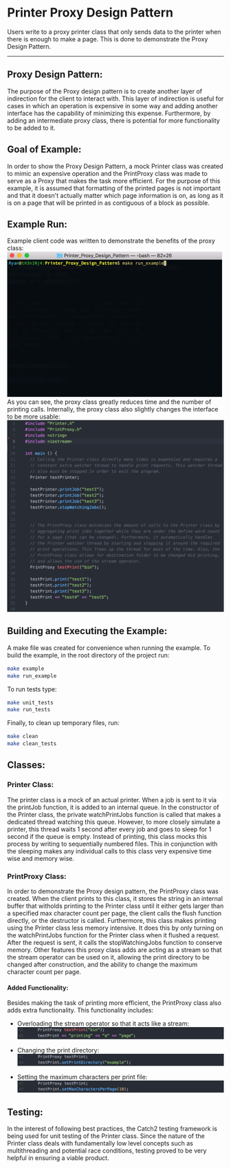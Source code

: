 # Printer Proxy Design Pattern
Users write to a proxy printer class that only sends data to the printer when there is enough to make a page. This is done to demonstrate the Proxy Design Pattern.

----

## Proxy Design Pattern:
The purpose of the Proxy design pattern is to create another layer of indirection for the client to interact with. This layer of indirection is useful for cases in which an operation is expensive in some way and adding another interface has the capability of minimizing this expense. Furthermore, by adding an intermediate proxy class, there is potential for more functionality to be added to it.

## Goal of Example:
In order to show the Proxy Design Pattern, a mock Printer class was created to mimic an expensive operation and the PrintProxy class was made to serve as a Proxy that makes the task more efficient. For the purpose of this example, it is assumed that formatting of the printed pages is not important and that it doesn't actually matter which page information is on, as long as it is on a page that will be printed in as contiguous of a block as possible.

## Example Run:
Example client code was written to demonstrate the benefits of the proxy class:
<img src="README_Media/example_run.gif" width=500></img>
As you can see, the proxy class greatly reduces time and the number of printing calls. Internally, the proxy class also slightly changes the interface to be more usable:
![](README_Media/client_code.png)

## Building and Executing the Example:
A make file was created for convenience when running the example. To build the example, in the root directory of the project run:
```sh
make example
make run_example
```
To run tests type:
```sh
make unit_tests
make run_tests
```
Finally, to clean up temporary files, run:
```sh
make clean
make clean_tests
```

## Classes:

### Printer Class:
The printer class is a mock of an actual printer. When a job is sent to it via the printJob function, it is added to an internal queue. In the constructor of the Printer class, the private watchPrintJobs function is called that makes a dedicated thread watching this queue. However, to more closely simulate a printer, this thread waits 1 second after every job and goes to sleep for 1 second if the queue is empty. Instead of printing, this class mocks this process by writing to sequentially numbered files. This in conjunction with the sleeping makes any individual calls to this class very expensive time wise and memory wise.

### PrintProxy Class:
In order to demonstrate the Proxy design pattern, the PrintProxy class was created. When the client prints to this class, it stores the string in an internal buffer that witholds printing to the Printer class until it either gets larger than a specified max character count per page, the client calls the flush function directly, or the destructor is called. Furthermore, this class makes printing using the Printer class less memory intensive. It does this by only turning on the watchPrintJobs function for the Printer class when it flushed a request. After the request is sent, it calls the stopWatchingJobs function to conserve memory. Other features this proxy class adds are acting as a stream so that the stream operator can be used on it, allowing the print directory to be changed after construction, and the ability to change the maximum character count per page.

#### Added Functionality:
Besides making the task of printing more efficient, the PrintProxy class also adds extra functionality. This functionality includes:
-  Overloading the stream operator so that it acts like a stream:
![](README_Media/overloaded_stream.png)

- Changing the print directory:
![](README_Media/setting_print_dir.png)

- Setting the maximum characters per print file:
![](README_Media/max_character.png)

## Testing:
In the interest of following best practices, the Catch2 testing framework is being used for unit testing of the Printer class. Since the nature of the Printer class deals with fundamentally low level concepts such as multithreading and potential race conditions, testing proved to be very helpful in ensuring a viable product.

